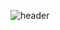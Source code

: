 ![header](https://capsule-render.vercel.app/api?type=venom&height=200&text=NaHyun%20Eun&fontSize=80&color=0:B6DD57,100:B6DD57&stroke=F2BF23&strokeWidth=3)

<!--
</br>
<h3>🐯Skills🐯</h3>
</br>
<h4>Languages & Libraries & Platforms</h4>
<img src="https://img.shields.io/badge/c-%2300599C.svg?style=for-the-badge&logo=c&logoColor=white">
<img src="https://img.shields.io/badge/c++-%2300599C.svg?style=for-the-badge&logo=c%2B%2B&logoColor=white">
<img src="https://img.shields.io/badge/java-%23ED8B00.svg?style=for-the-badge&logo=java&logoColor=white">
<img src="https://img.shields.io/badge/opencv-%23white.svg?style=for-the-badge&logo=opencv&logoColor=white">
<img src="https://img.shields.io/badge/Android%20Studio-3DDC84.svg?style=for-the-badge&logo=android-studio&logoColor=white">
![header](https://capsule-render.vercel.app/api?type=wave&color=auto&height=300&section=header&text=nahyun%20Eun&fontSize=90)

**Eunnahyun/Eunnahyun** is a ✨ _special_ ✨ repository because its `README.md` (this file) appears on your GitHub profile.

Here are some ideas to get you started:

- 🔭 I’m currently working on ...
- 🌱 I’m currently learning ...
- 👯 I’m looking to collaborate on ...
- 🤔 I’m looking for help with ...
- 💬 Ask me about ...
- 📫 How to reach me: ...
- 😄 Pronouns: ...
- ⚡ Fun fact: ...
-->
